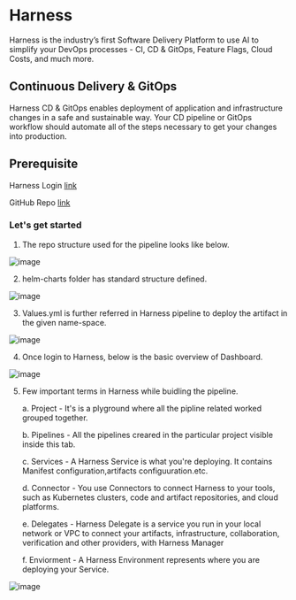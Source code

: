 # Harness

Harness is the industry’s first Software Delivery Platform to use AI to simplify your DevOps processes - CI, CD & GitOps, Feature Flags, Cloud Costs, and much more.

## Continuous Delivery & GitOps

Harness CD & GitOps enables deployment of application and infrastructure changes in a safe and sustainable way. Your CD pipeline or GitOps workflow should automate all of the steps necessary to get your changes into production.

## Prerequisite

Harness Login [link](https://www.harness.io/)

GitHub Repo [link](https://github.com)


### Let's get started

1. The repo structure used for the pipeline looks like below.

![image](https://user-images.githubusercontent.com/56785623/235187222-9bf4f17b-2329-43cf-ba65-b5c3743a91fe.png)

2. helm-charts folder has standard structure defined. 

![image](https://user-images.githubusercontent.com/56785623/235188153-74a597a2-928a-45d3-9ef6-60d3772090ca.png)

3.  Values.yml is further referred in Harness pipeline to deploy the artifact in the given name-space.

![image](https://user-images.githubusercontent.com/56785623/235188636-90647adf-c9cf-4696-a67b-331cce2398a8.png)

4. Once login to Harness, below is the basic overview of Dashboard.

![image](https://user-images.githubusercontent.com/56785623/235199554-ef0e8eb9-5dfb-4fb2-b509-6fcf624278ae.png)

5. Few important terms in Harness while buidling the pipeline. 
 
    a. Project   -  It's is a plyground where all the pipline related worked grouped together. 

    b. Pipelines -  All the pipelines creared in the particular project visible inside this tab.

    c. Services  -  A Harness Service is what you're deploying. It contains Manifest      configuration,artifacts configuuration.etc.

    d. Connector -  You use Connectors to connect Harness to your tools, such as Kubernetes clusters, code and artifact repositories, and cloud platforms.

    e. Delegates -  Harness Delegate is a service you run in your local network or VPC to connect your artifacts, infrastructure, collaboration, verification and other providers, with Harness Manager

    f. Enviorment - A Harness Environment represents where you are deploying your Service. 


![image](https://user-images.githubusercontent.com/56785623/235205322-d9185638-d746-486a-9cbf-b42a809e60f7.png)





